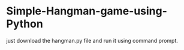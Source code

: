 # Simple-Hangman-game-using-Python

just download the hangman.py file and run it using command prompt.
